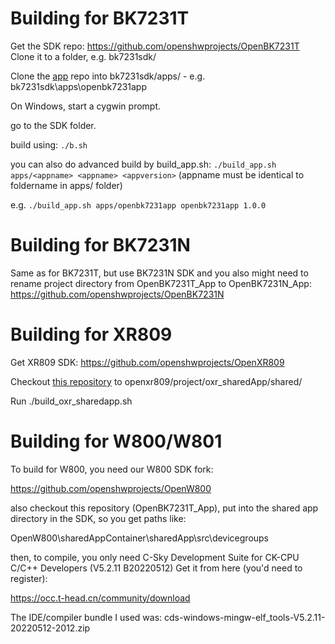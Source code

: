 

# Building for BK7231T

Get the SDK repo:
https://github.com/openshwprojects/OpenBK7231T
Clone it to a folder, e.g. bk7231sdk/

Clone the [app](https://github.com/openshwprojects/OpenBK7231T_App) repo into bk7231sdk/apps/<appname> - e.g. bk7231sdk\apps\openbk7231app

On Windows, start a cygwin prompt.

go to the SDK folder.

build using:
`./b.sh`
  
you can also do advanced build by build_app.sh:
`./build_app.sh apps/<appname> <appname> <appversion>`
(appname must be identical to foldername in apps/ folder)
  
e.g. `./build_app.sh apps/openbk7231app openbk7231app 1.0.0`
  
  
 
# Building for BK7231N

Same as for BK7231T, but use BK7231N SDK and you also might need to rename project directory from OpenBK7231T_App to OpenBK7231N_App:
https://github.com/openshwprojects/OpenBK7231N
  
   
# Building for XR809

Get XR809 SDK:
https://github.com/openshwprojects/OpenXR809

Checkout [this repository](https://github.com/openshwprojects/OpenBK7231T_App) to openxr809/project/oxr_sharedApp/shared/
  
Run ./build_oxr_sharedapp.sh
  
    
# Building for W800/W801

To build for W800, you need our W800 SDK fork:

https://github.com/openshwprojects/OpenW800

also checkout this repository (OpenBK7231T_App), put into the shared app directory in the SDK, so you get paths like:

OpenW800\sharedAppContainer\sharedApp\src\devicegroups

then, to compile, you only need C-Sky Development Suite for CK-CPU C/C++ Developers (V5.2.11 B20220512)
Get it from here (you'd need to register):

https://occ.t-head.cn/community/download

The IDE/compiler bundle I used was: cds-windows-mingw-elf_tools-V5.2.11-20220512-2012.zip

  
  
  
  
  
  
  
  
  
  
